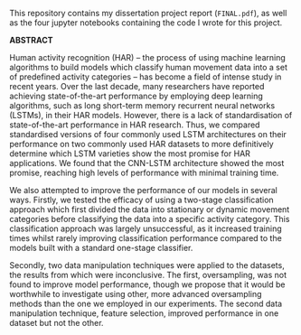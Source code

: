 
This repository contains my dissertation project report (`FINAL.pdf`), as well as the four jupyter notebooks containing the code I wrote for this project.


   **ABSTRACT**

Human activity recognition (HAR) – the process of using machine learning 
algorithms to build models which classify human movement data into a set of predefined 
activity categories – has become a field of intense study in recent years. Over the last decade, 
many researchers have reported achieving state-of-the-art performance by employing deep 
learning algorithms, such as long short-term memory recurrent neural networks (LSTMs), in
their HAR models. However, there is a lack of standardisation of state-of-the-art 
performance in HAR research. Thus, we compared standardised versions of four commonly 
used LSTM architectures on their performance on two commonly used HAR datasets to 
more definitively determine which LSTM varieties show the most promise for HAR 
applications. We found that the CNN-LSTM architecture showed the most promise, reaching 
high levels of performance with minimal training time.

We also attempted to improve the performance of our models in several ways. Firstly,
we tested the efficacy of using a two-stage classification approach which first divided the data 
into stationary or dynamic movement categories before classifying the data into a specific 
activity category. This classification approach was largely unsuccessful, as it increased 
training times whilst rarely improving classification performance compared to the models 
built with a standard one-stage classifier. 

Secondly, two data manipulation techniques were applied to the datasets, the results 
from which were inconclusive. The first, oversampling, was not found to improve model 
performance, though we propose that it would be worthwhile to investigate using other, 
more advanced oversampling methods than the one we employed in our experiments. The 
second data manipulation technique, feature selection, improved performance in one dataset 
but not the other.
